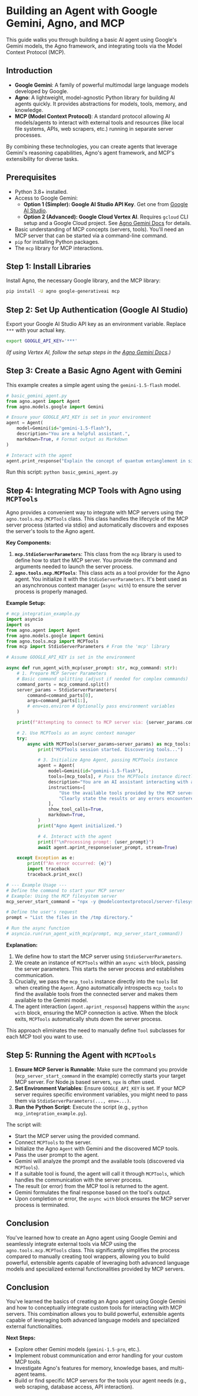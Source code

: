 # Building an Agent with Google Gemini, Agno, and MCP

This guide walks you through building a basic AI agent using Google's Gemini models, the Agno framework, and integrating tools via the Model Context Protocol (MCP).

## Introduction

*   **Google Gemini**: A family of powerful multimodal large language models developed by Google.
*   **Agno**: A lightweight, model-agnostic Python library for building AI agents quickly. It provides abstractions for models, tools, memory, and knowledge.
*   **MCP (Model Context Protocol)**: A standard protocol allowing AI models/agents to interact with external tools and resources (like local file systems, APIs, web scrapers, etc.) running in separate server processes.

By combining these technologies, you can create agents that leverage Gemini's reasoning capabilities, Agno's agent framework, and MCP's extensibility for diverse tasks.

## Prerequisites

*   Python 3.8+ installed.
*   Access to Google Gemini:
    *   **Option 1 (Simpler): Google AI Studio API Key**. Get one from [Google AI Studio](https://ai.google.dev/aistudio).
    *   **Option 2 (Advanced): Google Cloud Vertex AI**. Requires `gcloud` CLI setup and a Google Cloud project. See [Agno Gemini Docs](https://docs.agno.com/models/google#vertex-ai) for details.
*   Basic understanding of MCP concepts (servers, tools). You'll need an MCP server that can be started via a command-line command.
*   `pip` for installing Python packages.
*   The `mcp` library for MCP interactions.

## Step 1: Install Libraries

Install Agno, the necessary Google library, and the MCP library:

```bash
pip install -U agno google-generativeai mcp
```

## Step 2: Set Up Authentication (Google AI Studio)

Export your Google AI Studio API key as an environment variable. Replace `***` with your actual key.

```bash
export GOOGLE_API_KEY='***'
```

*(If using Vertex AI, follow the setup steps in the [Agno Gemini Docs](https://docs.agno.com/models/google#vertex-ai).)*

## Step 3: Create a Basic Agno Agent with Gemini

This example creates a simple agent using the `gemini-1.5-flash` model.

```python
# basic_gemini_agent.py
from agno.agent import Agent
from agno.models.google import Gemini

# Ensure your GOOGLE_API_KEY is set in your environment
agent = Agent(
    model=Gemini(id="gemini-1.5-flash"),
    description="You are a helpful assistant.",
    markdown=True, # Format output as Markdown
)

# Interact with the agent
agent.print_response("Explain the concept of quantum entanglement in simple terms.", stream=True)
```

Run this script: `python basic_gemini_agent.py`

## Step 4: Integrating MCP Tools with Agno using `MCPTools`

Agno provides a convenient way to integrate with MCP servers using the `agno.tools.mcp.MCPTools` class. This class handles the lifecycle of the MCP server process (started via stdio) and automatically discovers and exposes the server's tools to the Agno agent.

**Key Components:**

1.  **`mcp.StdioServerParameters`**: This class from the `mcp` library is used to define how to start the MCP server. You provide the command and arguments needed to launch the server process.
2.  **`agno.tools.mcp.MCPTools`**: This class acts as a tool provider for the Agno agent. You initialize it with the `StdioServerParameters`. It's best used as an asynchronous context manager (`async with`) to ensure the server process is properly managed.

**Example Setup:**

```python
# mcp_integration_example.py
import asyncio
import os
from agno.agent import Agent
from agno.models.google import Gemini
from agno.tools.mcp import MCPTools
from mcp import StdioServerParameters # From the 'mcp' library

# Assume GOOGLE_API_KEY is set in the environment

async def run_agent_with_mcp(user_prompt: str, mcp_command: str):
    # 1. Prepare MCP Server Parameters
    # Basic command splitting (adjust if needed for complex commands)
    command_parts = mcp_command.split()
    server_params = StdioServerParameters(
        command=command_parts[0],
        args=command_parts[1:],
        # env=os.environ # Optionally pass environment variables
    )

    print(f"Attempting to connect to MCP server via: {server_params.command} {' '.join(server_params.args)}")

    # 2. Use MCPTools as an async context manager
    try:
        async with MCPTools(server_params=server_params) as mcp_tools:
            print("MCPTools session started. Discovering tools...")

            # 3. Initialize Agno Agent, passing MCPTools instance
            agent = Agent(
                model=Gemini(id="gemini-1.5-flash"),
                tools=[mcp_tools], # Pass the MCPTools instance directly
                description="You are an AI assistant interacting with an MCP server.",
                instructions=[
                    "Use the available tools provided by the MCP server to fulfill the user request.",
                    "Clearly state the results or any errors encountered."
                ],
                show_tool_calls=True,
                markdown=True,
            )
            print("Agno Agent initialized.")

            # 4. Interact with the agent
            print(f"\nProcessing prompt: {user_prompt}")
            await agent.aprint_response(user_prompt, stream=True)

    except Exception as e:
        print(f"An error occurred: {e}")
        import traceback
        traceback.print_exc()

# --- Example Usage ---
# Define the command to start your MCP server
# Example: Using the MCP filesystem server
mcp_server_start_command = "npx -y @modelcontextprotocol/server-filesystem /tmp" # Adjust path as needed

# Define the user's request
prompt = "List the files in the /tmp directory."

# Run the async function
# asyncio.run(run_agent_with_mcp(prompt, mcp_server_start_command))
```

**Explanation:**

1.  We define how to start the MCP server using `StdioServerParameters`.
2.  We create an instance of `MCPTools` within an `async with` block, passing the server parameters. This starts the server process and establishes communication.
3.  Crucially, we pass the `mcp_tools` instance directly into the `tools` list when creating the `Agent`. Agno automatically introspects `mcp_tools` to find the available tools from the connected server and makes them available to the Gemini model.
4.  The agent interaction (`agent.aprint_response`) happens within the `async with` block, ensuring the MCP connection is active. When the block exits, `MCPTools` automatically shuts down the server process.

This approach eliminates the need to manually define `Tool` subclasses for each MCP tool you want to use.

## Step 5: Running the Agent with `MCPTools`

1.  **Ensure MCP Server is Runnable**: Make sure the command you provide (`mcp_server_start_command` in the example) correctly starts your target MCP server. For Node.js based servers, `npx` is often used.
2.  **Set Environment Variables**: Ensure `GOOGLE_API_KEY` is set. If your MCP server requires specific environment variables, you might need to pass them via `StdioServerParameters(..., env=...)`.
3.  **Run the Python Script**: Execute the script (e.g., `python mcp_integration_example.py`).

The script will:
*   Start the MCP server using the provided command.
*   Connect `MCPTools` to the server.
*   Initialize the Agno `Agent` with Gemini and the discovered MCP tools.
*   Pass the user prompt to the agent.
*   Gemini will analyze the prompt and the available tools (discovered via `MCPTools`).
*   If a suitable tool is found, the agent will call it through `MCPTools`, which handles the communication with the server process.
*   The result (or error) from the MCP tool is returned to the agent.
*   Gemini formulates the final response based on the tool's output.
*   Upon completion or error, the `async with` block ensures the MCP server process is terminated.

## Conclusion

You've learned how to create an Agno agent using Google Gemini and seamlessly integrate external tools via MCP using the `agno.tools.mcp.MCPTools` class. This significantly simplifies the process compared to manually creating tool wrappers, allowing you to build powerful, extensible agents capable of leveraging both advanced language models and specialized external functionalities provided by MCP servers.

## Conclusion

You've learned the basics of creating an Agno agent using Google Gemini and how to conceptually integrate custom tools for interacting with MCP servers. This combination allows you to build powerful, extensible agents capable of leveraging both advanced language models and specialized external functionalities.

**Next Steps:**

*   Explore other Gemini models (`gemini-1.5-pro`, etc.).
*   Implement robust communication and error handling for your custom MCP tools.
*   Investigate Agno's features for memory, knowledge bases, and multi-agent teams.
*   Build or find specific MCP servers for the tools your agent needs (e.g., web scraping, database access, API interaction).

